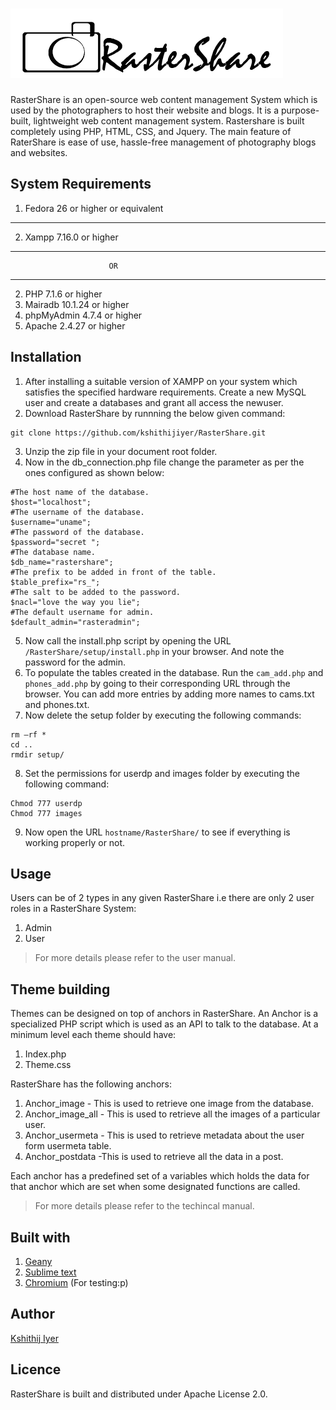 # ![logo](https://github.com/kshithijiyer/RasterShare/blob/master/resources/images/logo.png)
RasterShare is an open-source web content management System which is used by the photographers to host their website and blogs. It is a purpose-built, lightweight web content management system. Rastershare is built completely using PHP, HTML, CSS, and Jquery. The main feature of RaterShare is ease of use, hassle-free management of photography blogs and websites. 

## System Requirements
1. Fedora 26 or higher or equivalent
*****
2. Xampp 7.16.0 or higher
****
                          OR
****
2. PHP 7.1.6 or higher
3. Mairadb 10.1.24 or higher
4. phpMyAdmin 4.7.4 or higher
5. Apache 2.4.27 or higher


## Installation
1. After installing a suitable version of XAMPP on your system which satisfies the specified hardware requirements. Create a new MySQL user and create a databases and grant all access the newuser.
2. Download RasterShare by runnning the below given command:
```
git clone https://github.com/kshithijiyer/RasterShare.git
```
3. Unzip the zip file in your document root folder.
4. Now in the db_connection.php file change the parameter as per the ones configured as shown below:
```
#The host name of the database.
$host="localhost";
#The username of the database.
$username="uname";
#The password of the database.
$password="secret ";
#The database name.
$db_name="rastershare";
#The prefix to be added in front of the table.
$table_prefix="rs_";
#The salt to be added to the password.
$nacl="love the way you lie";
#The default username for admin.
$default_admin="rasteradmin";
```
5. Now call the install.php script by opening the URL ```/RasterShare/setup/install.php``` in your browser. And note the password for the admin.
6. To populate the tables created in the database. Run the ```cam_add.php``` and ```phones_add.php``` by going to their corresponding URL through the browser. You can add more
entries by adding more names to cams.txt and phones.txt.
7. Now delete the setup folder by executing the following commands:
```
rm –rf *
cd ..
rmdir setup/
```
8. Set the permissions for userdp and images folder by executing the following command:
```
Chmod 777 userdp
Chmod 777 images
```
9. Now open the URL ```hostname/RasterShare/``` to see if everything is working properly or not.

## Usage 
Users can be of 2 types in any given RasterShare i.e there are only 2 user roles in a RasterShare System:
1. Admin
2. User
> For more details please refer to the user manual.

## Theme building 
Themes can be designed on top of anchors in RasterShare. An Anchor is a specialized PHP script which is used as an API to talk to the database. At a minimum level each theme should have:
1. Index.php
2. Theme.css

RasterShare has the following anchors:
1. Anchor_image - This is used to retrieve one image from the database.
2. Anchor_image_all - This is used to retrieve all the images of a particular user.
3. Anchor_usermeta - This is used to retrieve metadata about the user form usermeta table.
4. Anchor_postdata -This is used to retrieve all the data in a post.

Each anchor has a predefined set of a variables which holds the data for that anchor which are set when some designated functions are called.

> For more details please refer to the techincal manual.

## Built with
1. [Geany](https://www.geany.org/Main/HomePage)
2. [Sublime text](https://www.sublimetext.com/)
3. [Chromium](https://www.chromium.org/Home) (For testing:p)

## Author
[Kshithij Iyer](https://www.linkedin.com/in/kshithij-iyer/)

## Licence 
RasterShare is built and distributed under Apache License 2.0.
